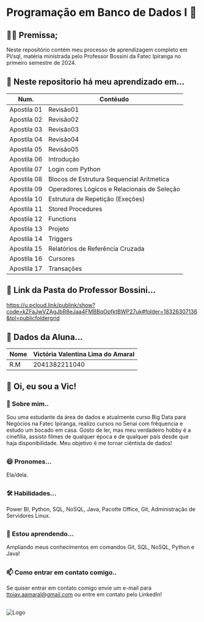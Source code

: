
# Programação em Banco de Dados I 🐘
## 👩‍🎓 Premissa;
Neste repositório contém meu processo de aprendizagem completo em Pl/sql, matéria ministrada pelo Professor Bossini da Fatec Ipiranga no primeiro semestre de 2024.

## 📂 Neste repositorio há meu aprendizado em...
| Num. | Contéudo |
|----------|----------|
| Apostila 01 | Revisão01 |
| Apostila 02 | Revisão02 |
| Apostila 03 | Revisão03 |
| Apostila 04 | Revisão04|
| Apostila 05 | Revisão05|
| Apostila 06 | Introdução |
| Apostila 07 | Login com Python |
| Apostila 08 | Blocos de Estrutura Sequencial Aritmetica |
| Apostila 09 | Operadores Lógicos e Relacionais de Seleção |
| Apostila 10 | Estrutura de Repetição (Exeções) |
| Apostila 11 | Stored Procedures |
| Apostila 12 | Functions |
| Apostila 13 | Projeto |
| Apostila 14 | Triggers |
| Apostila 15 | Relatórios de Referência Cruzada |
| Apostila 16 | Cursores |
| Apostila 17 | Transações |


## 🔗 Link da Pasta do Professor Bossini...
https://u.pcloud.link/publink/show?code=kZFaJwVZAgJbR8eJaa4FMBBqOpfktBWP27uk#folder=18326307136&tpl=publicfoldergrid

## 🎲 Dados da Aluna...
| Nome | Victória Valentina Lima do Amaral |
|----|-----|
| R.M |2041382211040|

## 🦈 Oi, eu sou a Vic!
### 🚀 Sobre mim..
Sou uma estudante da área de dados e atualmente curso Big Data para Negócios na Fatec Ipiranga, realizo cursos no Senai com frêquencia e estudo um bocado em casa. Gosto de ler, mas meu verdadeiro hobby é a cinefilia, assisto filmes de qualquer época e de qualquer país desde que haja disponibilidade.
Meu objetivo é me tornar ciêntista de dados!
##
### 😄 Pronomes...
Ela/dela.
##
### 🛠 Habilidades...
Power BI, Python, SQL, NoSQL, Java, Pacotte Office, Git, Administração de Servidores Linux.
##
### 🧠 Estou aprendendo...
Ampliando meus conhecimentos em comandos Git, SQL, NoSQL, Python e Java!
##
### 📫 Como entrar em contato comigo..
Se quiser entrar em contato comigo envie um e-mail para ttoiav.aamaral@gmail.com ou entre em contato pelo LinkedIn!
## 
![Logo](https://i.imgur.com/wF5SomY.png)